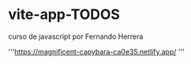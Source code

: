 # vite-app-TODOS

curso de javascript por Fernando Herrera

'''https://magnificent-capybara-ca0e35.netlify.app/ '''

